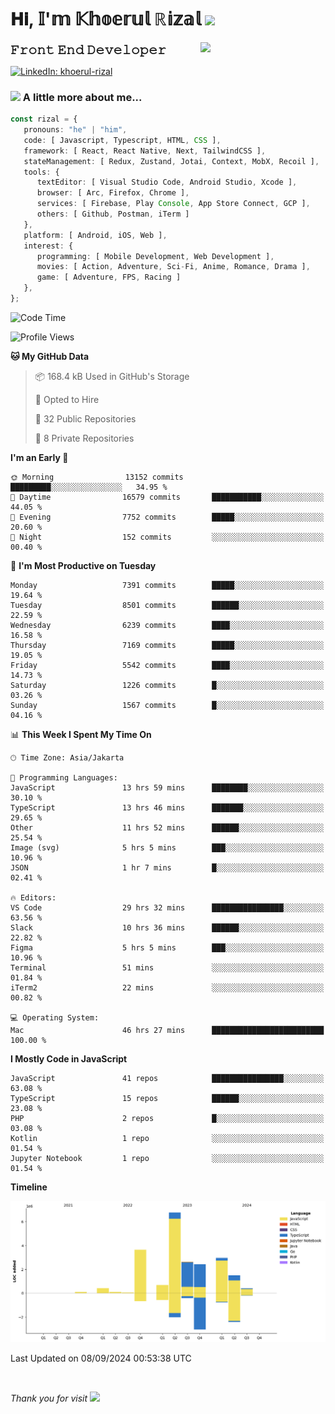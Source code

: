 <h1> 𝐇𝐢, 𝕀'𝕞 𝕂𝕙𝕠𝕖𝕣𝕦𝕝 ℝ𝕚𝕫𝕒𝕝 <img src="https://media.giphy.com/media/mGcNjsfWAjY5AEZNw6/giphy.gif" width="50"></h1>
<img align='right' src="https://media.giphy.com/media/v1.Y2lkPTc5MGI3NjExOWI2ajR2NGJubzBsZHFuaHMwajRrcDNsNXJwOG8yb3F0NjhkNXF4OSZlcD12MV9pbnRlcm5hbF9naWZfYnlfaWQmY3Q9cw/fkZukR450RQ1qnGaq9/giphy.gif" width="200">
<strong style="font-size:20px;">𝙵𝚛𝚘𝚗𝚝 𝙴𝚗𝚍 𝙳𝚎𝚟𝚎𝚕𝚘𝚙𝚎𝚛</strong>
</p></em>

[![LinkedIn: khoerul-rizal](https://img.shields.io/badge/khoerul--rizal-blue?style=flat-square&logo=Linkedin&logoColor=white&link=https://www.linkedin.com/in/khoerul-rizal/)](https://www.linkedin.com/in/khoerul-rizal/)

### <img src="https://media.giphy.com/media/VgCDAzcKvsR6OM0uWg/giphy.gif" width="50"> A little more about me...

```typescript
const rizal = {
   pronouns: "he" | "him",
   code: [ Javascript, Typescript, HTML, CSS ],
   framework: [ React, React Native, Next, TailwindCSS ],
   stateManagement: [ Redux, Zustand, Jotai, Context, MobX, Recoil ],
   tools: {
      textEditor: [ Visual Studio Code, Android Studio, Xcode ],
      browser: [ Arc, Firefox, Chrome ],
      services: [ Firebase, Play Console, App Store Connect, GCP ],
      others: [ Github, Postman, iTerm ]
   },
   platform: [ Android, iOS, Web ],
   interest: {
      programming: [ Mobile Development, Web Development ],
      movies: [ Action, Adventure, Sci-Fi, Anime, Romance, Drama ],
      game: [ Adventure, FPS, Racing ]
   },
};
```

<!--START_SECTION:waka-->
![Code Time](http://img.shields.io/badge/Code%20Time-1%2C004%20hrs%2020%20mins-blue)

![Profile Views](http://img.shields.io/badge/Profile%20Views-0-blue)

**🐱 My GitHub Data** 

> 📦 168.4 kB Used in GitHub's Storage 
 > 
> 💼 Opted to Hire
 > 
> 📜 32 Public Repositories 
 > 
> 🔑 8 Private Repositories 
 > 
**I'm an Early 🐤** 

```text
🌞 Morning                13152 commits       █████████░░░░░░░░░░░░░░░░   34.95 % 
🌆 Daytime                16579 commits       ███████████░░░░░░░░░░░░░░   44.05 % 
🌃 Evening                7752 commits        █████░░░░░░░░░░░░░░░░░░░░   20.60 % 
🌙 Night                  152 commits         ░░░░░░░░░░░░░░░░░░░░░░░░░   00.40 % 
```
📅 **I'm Most Productive on Tuesday** 

```text
Monday                   7391 commits        █████░░░░░░░░░░░░░░░░░░░░   19.64 % 
Tuesday                  8501 commits        ██████░░░░░░░░░░░░░░░░░░░   22.59 % 
Wednesday                6239 commits        ████░░░░░░░░░░░░░░░░░░░░░   16.58 % 
Thursday                 7169 commits        █████░░░░░░░░░░░░░░░░░░░░   19.05 % 
Friday                   5542 commits        ████░░░░░░░░░░░░░░░░░░░░░   14.73 % 
Saturday                 1226 commits        █░░░░░░░░░░░░░░░░░░░░░░░░   03.26 % 
Sunday                   1567 commits        █░░░░░░░░░░░░░░░░░░░░░░░░   04.16 % 
```


📊 **This Week I Spent My Time On** 

```text
🕑︎ Time Zone: Asia/Jakarta

💬 Programming Languages: 
JavaScript               13 hrs 59 mins      ████████░░░░░░░░░░░░░░░░░   30.10 % 
TypeScript               13 hrs 46 mins      ███████░░░░░░░░░░░░░░░░░░   29.65 % 
Other                    11 hrs 52 mins      ██████░░░░░░░░░░░░░░░░░░░   25.54 % 
Image (svg)              5 hrs 5 mins        ███░░░░░░░░░░░░░░░░░░░░░░   10.96 % 
JSON                     1 hr 7 mins         █░░░░░░░░░░░░░░░░░░░░░░░░   02.41 % 

🔥 Editors: 
VS Code                  29 hrs 32 mins      ████████████████░░░░░░░░░   63.56 % 
Slack                    10 hrs 36 mins      ██████░░░░░░░░░░░░░░░░░░░   22.82 % 
Figma                    5 hrs 5 mins        ███░░░░░░░░░░░░░░░░░░░░░░   10.96 % 
Terminal                 51 mins             ░░░░░░░░░░░░░░░░░░░░░░░░░   01.84 % 
iTerm2                   22 mins             ░░░░░░░░░░░░░░░░░░░░░░░░░   00.82 % 

💻 Operating System: 
Mac                      46 hrs 27 mins      █████████████████████████   100.00 % 
```

**I Mostly Code in JavaScript** 

```text
JavaScript               41 repos            ████████████████░░░░░░░░░   63.08 % 
TypeScript               15 repos            ██████░░░░░░░░░░░░░░░░░░░   23.08 % 
PHP                      2 repos             █░░░░░░░░░░░░░░░░░░░░░░░░   03.08 % 
Kotlin                   1 repo              ░░░░░░░░░░░░░░░░░░░░░░░░░   01.54 % 
Jupyter Notebook         1 repo              ░░░░░░░░░░░░░░░░░░░░░░░░░   01.54 % 
```



**Timeline**

![Lines of Code chart](https://raw.githubusercontent.com/khoerulrizal/khoerulrizal/main/assets/bar_graph.png)


 Last Updated on 08/09/2024 00:53:38 UTC
<!--END_SECTION:waka-->
</details>
<br/>

<em>Thank you for visit</em> <img src="https://media.giphy.com/media/v1.Y2lkPTc5MGI3NjExcHdvNm1qZWtjaGw0ZjdwM3Z3NnY2dHlueTVuODBta2FiY20wM2YybSZlcD12MV9pbnRlcm5hbF9naWZfYnlfaWQmY3Q9cw/tV25tpdKqdFa9x81k2/giphy.gif" width="40">
